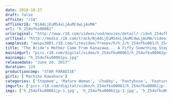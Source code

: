 ```yaml
---
date: 2018-10-27
draft: false
affsite: "r18"
afflinkr18: "NjA4LjEuMS4xLjAuMC4wLjAuMA"
url: "h_254ofku00061"
urloriginal: "http://www.r18.com/videos/vod/movies/detail/-/id=h_254ofku00061"
urlfinal: "http://media.r18.com/track/NjA4LjEuMS4xLjAuMC4wLjAuMA/videos/vod/movies/detail/-/id=h_254ofku00061"
samplevid: "awspv3001.r18.com/litevideo/freepv/h/h_2/h_254ofku061/h_254ofku061_dmb_w.mp4"
title: "The Bride's Mother Came From Kanazawa... A Fifty Something Stepmom Machiko Kawahara"
mainimgurl: "pics.r18.com/digital/video/h_254ofku00061/h_254ofku00061ps.jpg"
mainimgs: "h_254ofku00061ps.jpg"
releasedate: "June 20, 2017"
duration: 120
productioncomp: "STAR PARADISE"
girls: ['Machiko Kawahara']
categories: ['Stepmom', 'Mature Woman', 'Chubby', 'Pantyhose', 'Featured Actress', 'Hi-Def']
imgurls: ['pics.r18.com/digital/video/h_254ofku00061/h_254ofku00061jp-1.jpg', 'pics.r18.com/digital/video/h_254ofku00061/h_254ofku00061jp-2.jpg', 'pics.r18.com/digital/video/h_254ofku00061/h_254ofku00061jp-3.jpg', 'pics.r18.com/digital/video/h_254ofku00061/h_254ofku00061jp-4.jpg', 'pics.r18.com/digital/video/h_254ofku00061/h_254ofku00061jp-5.jpg', 'pics.r18.com/digital/video/h_254ofku00061/h_254ofku00061jp-6.jpg', 'pics.r18.com/digital/video/h_254ofku00061/h_254ofku00061jp-7.jpg', 'pics.r18.com/digital/video/h_254ofku00061/h_254ofku00061jp-8.jpg', 'pics.r18.com/digital/video/h_254ofku00061/h_254ofku00061jp-9.jpg', 'pics.r18.com/digital/video/h_254ofku00061/h_254ofku00061jp-10.jpg', 'pics.r18.com/digital/video/h_254ofku00061/h_254ofku00061jp-11.jpg', 'pics.r18.com/digital/video/h_254ofku00061/h_254ofku00061jp-12.jpg', 'pics.r18.com/digital/video/h_254ofku00061/h_254ofku00061jp-13.jpg', 'pics.r18.com/digital/video/h_254ofku00061/h_254ofku00061jp-14.jpg', 'pics.r18.com/digital/video/h_254ofku00061/h_254ofku00061jp-15.jpg', 'pics.r18.com/digital/video/h_254ofku00061/h_254ofku00061jp-16.jpg', 'pics.r18.com/digital/video/h_254ofku00061/h_254ofku00061jp-17.jpg', 'pics.r18.com/digital/video/h_254ofku00061/h_254ofku00061jp-18.jpg', 'pics.r18.com/digital/video/h_254ofku00061/h_254ofku00061jp-19.jpg', 'pics.r18.com/digital/video/h_254ofku00061/h_254ofku00061jp-20.jpg']
imgs: ['h_254ofku00061jp-1.jpg', 'h_254ofku00061jp-2.jpg', 'h_254ofku00061jp-3.jpg', 'h_254ofku00061jp-4.jpg', 'h_254ofku00061jp-5.jpg', 'h_254ofku00061jp-6.jpg', 'h_254ofku00061jp-7.jpg', 'h_254ofku00061jp-8.jpg', 'h_254ofku00061jp-9.jpg', 'h_254ofku00061jp-10.jpg', 'h_254ofku00061jp-11.jpg', 'h_254ofku00061jp-12.jpg', 'h_254ofku00061jp-13.jpg', 'h_254ofku00061jp-14.jpg', 'h_254ofku00061jp-15.jpg', 'h_254ofku00061jp-16.jpg', 'h_254ofku00061jp-17.jpg', 'h_254ofku00061jp-18.jpg', 'h_254ofku00061jp-19.jpg', 'h_254ofku00061jp-20.jpg']
---
```


